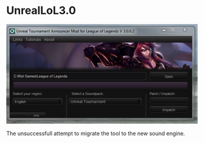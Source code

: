 UnrealLoL3.0
============

![Screenshot](https://raw.githubusercontent.com/Fozruk/UnrealLoL3.0/master/sample.JPG)

The unsuccessfull attempt to migrate the tool to the new sound engine.

